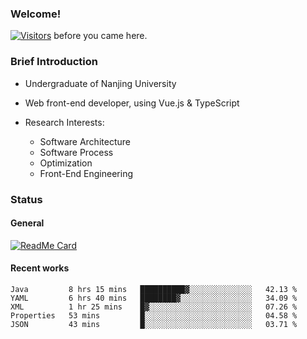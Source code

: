 ### Welcome!

[![Visitors](https://visitor-badge.laobi.icu/badge?page_id=HermitSun.HermitSun)]() before you came here.

### Brief Introduction

- Undergraduate of Nanjing University

- Web front-end developer, using Vue.js & TypeScript

- Research Interests: 
  - Software Architecture
  - Software Process
  - Optimization
  - Front-End Engineering

### Status

#### General

[![ReadMe Card](https://github-readme-stats.hermitsun.vercel.app/api?username=HermitSun&count_private=true&show_icons=true)]()

#### Recent works

<!--START_SECTION:waka-->
```text
Java         8 hrs 15 mins   ██████████▓░░░░░░░░░░░░░░   42.13 % 
YAML         6 hrs 40 mins   ████████▓░░░░░░░░░░░░░░░░   34.09 % 
XML          1 hr 25 mins    █▓░░░░░░░░░░░░░░░░░░░░░░░   07.26 % 
Properties   53 mins         █░░░░░░░░░░░░░░░░░░░░░░░░   04.58 % 
JSON         43 mins         █░░░░░░░░░░░░░░░░░░░░░░░░   03.71 % 
```
<!--END_SECTION:waka-->
